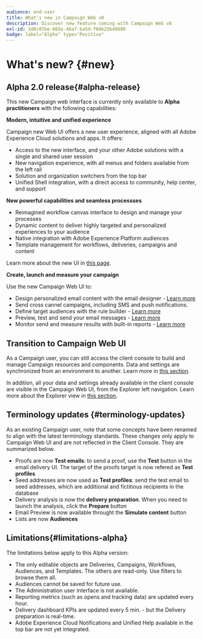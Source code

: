 ```yaml
---
audience: end-user
title: What's new in Campaign Web v8
description: Discover new feature coming with Campaign Web v8
exl-id: 3d8c07be-665e-46af-ba5d-f04b25b40880
badge: label="Alpha" type="Positive"
---
```


# What's new? {#new}

## Alpha 2.0 release{#alpha-release}

This new Campaign web interface is currently only available to **Alpha practitioners** with the following capabilities:

**Modern, intuitive and unified experience**

Campaign new Web UI offers a new user experience, aligned with all Adobe Experience Cloud solutions and apps. It offers:

* Access to the new interface, and your other Adobe solutions with a single and shared user session
* New navigation experience, with all menus and folders available from the left rail
* Solution and organization switchers from the top bar
* Unified Shell integration, with a direct access to community, help center, and support

**New powerful capabilities and seamless processses**

* Reimagined workflow canvas interface to design and manage your processes
* Dynamic content to deliver highly targeted and personalized experiences to your audience
* Native integration with Adobe Experience Platform audiences
* Template management for workflows, deliveries, campaigns and content

Learn more about the new UI in [this page](../get-started/user-interface.md).

**Create, launch and measure your campaign**

Use the new Campaign Web UI to:

* Design personalized email content with the email designer - [Learn more](../content/edit-content.md)
* Send cross cannel campaigns, including SMS and push notifications.
* Define target audiences with the rule builder - [Learn more](../audience/about-audiences.md)
* Preview, test and send your email messages - [Learn more](../monitor/prepare-send.md)
* Monitor send and measure results with built-in reports - [Learn more](../reporting/delivery-reports.md)


## Transition to Campaign Web UI

As a Campaign user, you can still access the client console to build and manage Campaign resources and components. Data and settings are synchronized from an environment to another. Learn more in [this section](../get-started/get-started.md#about-campaign-client-consoleac-client).

In addition, all your data and settings already available in the client console are visible in the Campaign Web UI, from the Explorer left navigation. Learn more about the Explorer view in [this section](../get-started/user-interface.md#explorer-user-interface-explorer).


## Terminology updates {#terminology-updates}

As an existing Campaign user, note that some concepts have been renamed to align with the latest terminology standards. These changes only apply to Campaign Web UI and are not reflected in the Client Console. They are summarized below.

* Proofs are now **Test emails**: to send a proof, use the **Test** button in the email delivery UI. The target of the proofs target is now refered as **Test profiles**
* Seed addresses are now used as **Test profiles**: send the test email to seed addresses, which are additional and fictitious recipients in the database
* Delivery analysis is now the **delivery preparation**. When you need to launch the analysis, click the **Prepare** button
* Email Preview is now available throught the **Simulate content** button
* Lists are now **Audiences**

## Limitations{#limitations-alpha}

The limitations below apply to this Alpha version:

* The only editable objects are Deliveries, Campaigns, Workflows, Audiences, and Templates. The others are read-only. Use filters to browse them all.
* Audiences cannot be saved for future use.
* The Administration user interface is not available.
* Reporting metrics (such as opens and tracking data) are updated every hour.
* Delivery dashboard KPIs are updated every 5 min. - but the Delivery preparation is real-time.
* Adobe Experience Cloud Notifications and Unified Help available in the top bar are not yet integrated.

